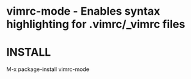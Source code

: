 # vimrc-mode - Enables syntax highlighting for .vimrc/_vimrc files

# INSTALL

M-x package-install vimrc-mode
